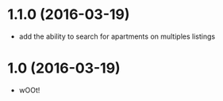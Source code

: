 # 1.1.0 (2016-03-19)

- add the ability to search for apartments on multiples listings

# 1.0 (2016-03-19)

- wOOt!